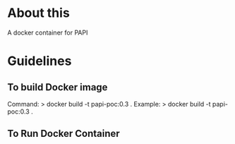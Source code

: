 <h1>About this</h1>
A docker container for PAPI

<h1>Guidelines</h1>
<h2>To build Docker image</h2>
Command:
> docker build -t papi-poc:0.3 .
Example:
> docker build -t papi-poc:0.3 .

<h2>To Run Docker Container</h2>


